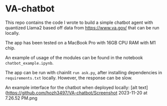 # VA-chatbot

This repo contains the code I wrote to build a simple chatbot agent with quantized Llama2 based off data from https://www.va.gov/ that can be run locally.

The app has been tested on a MacBook Pro with 16GB CPU RAM with M1 chip.

An example of usage of the modules can be found in the notebook ```chatbot_example.ipynb```.

The app can be run with chainlit ```run ask.py```, after installing dependencies in ```requirements.txt``` locally. However, the response can be slow.

An example interface for the chatbot when deployed locally:
[alt text](https://github.com/hozh3497/VA-chatbot/Screenshot 2023-11-20 at 7.26.52 PM.png
